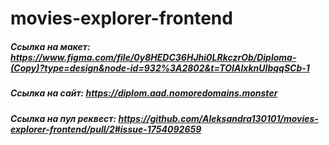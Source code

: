 # movies-explorer-frontend

##### Ссылка на макет: https://www.figma.com/file/0y8HEDC36HJhi0LRkczrOb/Diploma-(Copy)?type=design&node-id=932%3A2802&t=TOIAIxknUIbqqSCb-1

##### Ссылка на сайт:  https://diplom.aad.nomoredomains.monster

##### Ссылка на пул реквест:  https://github.com/Aleksandra130101/movies-explorer-frontend/pull/2#issue-1754092659
